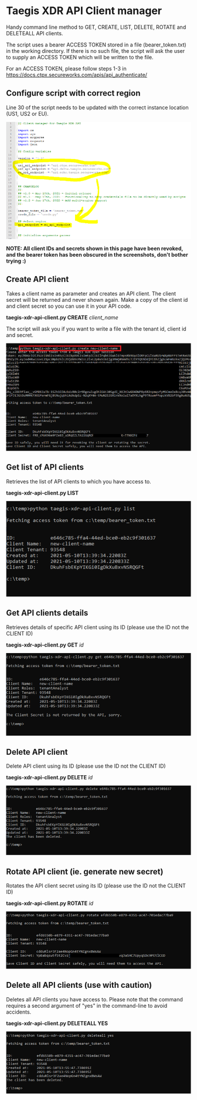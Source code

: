 # Taegis XDR API Client manager

Handy command line method to GET, CREATE, LIST, DELETE, ROTATE and DELETEALL API clients.

The script uses a bearer ACCESS TOKEN stored in a file (bearer_token.txt) in the working directory.
If there is no such file, the script will ask the user to supply an ACCESS TOKEN which will be written to the file.

For an ACCESS TOKEN, please follow steps 1-3 in https://docs.ctpx.secureworks.com/apis/api_authenticate/

## Configure script with correct region

Line 30 of the script needs to be updated with the correct instance location (US1, US2 or EU).

![Configure region](./github-img/region.png "Configure region")

**NOTE: All client IDs and secrets shown in this page have been revoked, and the bearer token has been obscured in the screenshots, don't bother trying :)**

## Create API client

Takes a client name as parameter and creates an API client. 
The client secret will be returned and never shown again. Make a copy of the client id and client secret so you can use it in your API code.

**taegis-xdr-api-client.py CREATE** *client_name*


The script will ask you if you want to write a file with the tenant id, client id and secret.

![image 1](./github-img/img1.png?raw=true)

## Get list of API clients

Retrieves the list of API clients to which you have access to.

**taegis-xdr-api-client.py LIST**

![image 2](./github-img/img2.png?raw=true)

## Get API clients details

Retrieves details of specific API client using its ID (please use the ID not the CLIENT ID)

**taegis-xdr-api-client.py GET** *id*

![image 3](./github-img/img3.png?raw=true)

## Delete API client

Delete API client using its ID (please use the ID not the CLIENT ID)

**taegis-xdr-api-client.py DELETE** *id*

![image 4](./github-img/img4.png?raw=true)

## Rotate API client (ie. generate new secret)

Rotates the API client secret using its ID (please use the ID not the CLIENT ID)

**taegis-xdr-api-client.py ROTATE** *id*

![image 5](./github-img/img5.png?raw=true)

## Delete all API clients (use with caution)

Deletes all API clients you have access to. Please note that the command requires a second argument of "yes" in the command-line to avoid accidents.

**taegis-xdr-api-client.py DELETEALL YES**

![image 6](./github-img/img6.png?raw=true)




